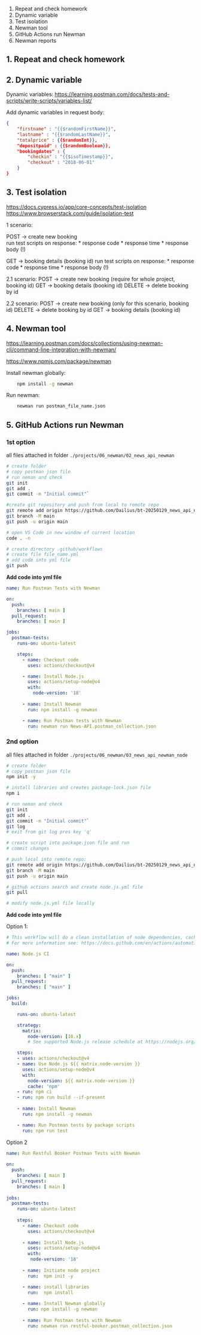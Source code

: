 1. Repeat and check homework
2. Dynamic variable
3. Test isolation
4. Newman tool
5. GitHub Actions run Newman
3. Newman reports


## 1. Repeat and check homework


## 2. Dynamic variable
Dynamic variables: 
https://learning.postman.com/docs/tests-and-scripts/write-scripts/variables-list/ 

Add dynamic variables in request body:  
```json
{
    "firstname" : "{{$randomFirstName}}",
    "lastname" : "{{$randomLastName}}",
    "totalprice" : {{$randomInt}},
    "depositpaid" : {{$randomBoolean}},
    "bookingdates" : {
        "checkin" : "{{$isoTimestamp}}",
        "checkout" : "2018-06-01"
    }
}
```


## 3. Test isolation

https://docs.cypress.io/app/core-concepts/test-isolation  
https://www.browserstack.com/guide/isolation-test 

1 scenario:

POST -> create new booking  
    run test scripts on response: 
     * response code
     * response time
     * response body (!) 

GET -> booking details (booking id)
    run test scripts on response: 
     * response code
     * response time
     * response body (!)

2.1 scenario:
POST -> create new booking (require for whole project, booking id) 
GET -> booking details (booking id)
DELETE -> delete booking by id

2.2 scenario:
POST -> create new booking (only for this scenario, booking id) 
DELETE -> delete booking by id
GET -> booking details (booking id)

## 4. Newman tool

https://learning.postman.com/docs/collections/using-newman-cli/command-line-integration-with-newman/  

https://www.npmjs.com/package/newman  

Install newman globally:
```bash
    npm install -g newman
```

Run newman:
```bash
    newman run postman_file_name.json
```

## 5. GitHub Actions run Newman

### 1st option
all files attached in folder `./projects/06_newman/02_news_api_newman`  

```bash
# create folder
# copy postman json file
# run neman and check
git init
git add .
git commit -m "Initial commit"`

#create git repository and push from local to remote repo
git remote add origin https://github.com/Dailius/bt-20250129_news_api_newman.git
git branch -M main
git push -u origin main

# open VS Code in new window of current location
code . -n

# create directory .github/workflows
# create file file_name.yml
# add code into yml file
git push
```

**Add code into yml file**  
```yaml
name: Run Postman Tests with Newman

on:
  push:
    branches: [ main ]
  pull_request:
    branches: [ main ]

jobs:
  postman-tests:
    runs-on: ubuntu-latest

    steps:
      - name: Checkout code
        uses: actions/checkout@v4

      - name: Install Node.js
        uses: actions/setup-node@v4
        with:
          node-version: '18'
      
      - name: Install Newman
        run: npm install -g newman

      - name: Run Postman tests with Newman
        run: newman run News-API.postman_collection.json
```


### 2nd option
all files attached in folder `./projects/06_newman/03_news_api_newman_node`  
```bash
# create folder
# copy postman json file
npm init -y

# install libraries and creates package-lock.json file
npm i

# run neman and check
git init
git add .
git commit -m "Initial commit"`
git log
# exit from git log pres key 'q'

# create script into package.json file and run
# commit changes

# push local into remote repo:
git remote add origin https://github.com/Dailius/bt-20250129_news_api_newman_node.git
git branch -M main
git push -u origin main

# github actions search and create node.js.yml file
git pull

# modify node.js.yml file locally

```

**Add code into yml file** 

Option 1:  
```yaml
# This workflow will do a clean installation of node dependencies, cache/restore them, build the source code and run tests across different versions of node
# For more information see: https://docs.github.com/en/actions/automating-builds-and-tests/building-and-testing-nodejs

name: Node.js CI

on:
  push:
    branches: [ "main" ]
  pull_request:
    branches: [ "main" ]

jobs:
  build:

    runs-on: ubuntu-latest

    strategy:
      matrix:
        node-version: [18.x]
        # See supported Node.js release schedule at https://nodejs.org/en/about/releases/

    steps:
    - uses: actions/checkout@v4
    - name: Use Node.js ${{ matrix.node-version }}
      uses: actions/setup-node@v4
      with:
        node-version: ${{ matrix.node-version }}
        cache: 'npm'
    - run: npm ci
    - run: npm run build --if-present
  
    - name: Install Newman
      run: npm install -g newman

    - name: Run Postman tests by package scripts
      run: npm run test

```

Option 2
```yaml
name: Run Restful Booker Postman Tests with Newman
 
on:
  push:
    branches: [ main ]
  pull_request:
    branches: [ main ]
 
jobs:
  postman-tests:
    runs-on: ubuntu-latest
 
    steps:
      - name: Checkout code
        uses: actions/checkout@v4
 
      - name: Install Node.js
        uses: actions/setup-node@v4
        with:
         node-version: '18'
       
      - name: Initiate node project
        run:  npm init -y

      - name: install libraries
        run:  npm install
 
      - name: Install Newman globally
        run: npm install -g newman
 
      - name: Run Postman tests with Newman
        run: newman run restful-booker.postman_collection.json
```

